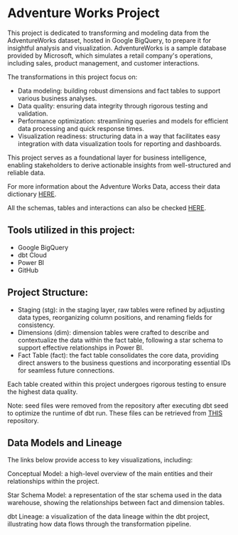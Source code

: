 # Adventure Works Project

This project is dedicated to transforming and modeling data from the AdventureWorks dataset, hosted in Google BigQuery, to prepare it for insightful analysis and visualization. AdventureWorks is a sample database provided by Microsoft, which simulates a retail company's operations, including sales, product management, and customer interactions.

The transformations in this project focus on:

- Data modeling: building robust dimensions and fact tables to support various business analyses.
- Data quality: ensuring data integrity through rigorous testing and validation.
- Performance optimization: streamlining queries and models for efficient data processing and quick response times.
- Visualization readiness: structuring data in a way that facilitates easy integration with data visualization tools for reporting and dashboards.

This project serves as a foundational layer for business intelligence, enabling stakeholders to derive actionable insights from well-structured and reliable data.

For more information about the Adventure Works Data, access their data dictionary [HERE](https://dataedo.com/download/AdventureWorks.pdf).

All the schemas, tables and interactions can also be checked [HERE](https://raw.githubusercontent.com/dpavancini/analytics-engineering/main/AdventureWorks/AdventureWorksERD.jpeg).

## Tools utilized in this project:

- Google BigQuery
- dbt Cloud
- Power BI
- GitHub

## Project Structure:

- Staging (stg): in the staging layer, raw tables were refined by adjusting data types, reorganizing column positions, and renaming fields for consistency.
- Dimensions (dim): dimension tables were crafted to describe and contextualize the data within the fact table, following a star schema to support effective relationships in Power BI.
- Fact Table (fact): the fact table consolidates the core data, providing direct answers to the business questions and incorporating essential IDs for seamless future connections.

Each table created within this project undergoes rigorous testing to ensure the highest data quality.

Note: seed files were removed from the repository after executing dbt seed to optimize the runtime of dbt run. These files can be retrieved from [THIS](https://github.com/techindicium/academy-dbt) repository.

## Data Models and Lineage
The links below provide access to key visualizations, including:

Conceptual Model: a high-level overview of the main entities and their relationships within the project.

Star Schema Model: a representation of the star schema used in the data warehouse, showing the relationships between fact and dimension tables.

dbt Lineage: a visualization of the data lineage within the dbt project, illustrating how data flows through the transformation pipeline.
